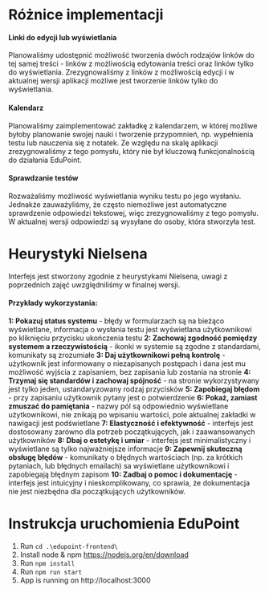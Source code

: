 # Różnice implementacji

#### Linki do edycji lub wyświetlania
Planowaliśmy udostępnić możliwość tworzenia dwóch rodzajów linków do tej samej treści - linków z możliwością edytowania treści oraz linków tylko do wyświetlania. Zrezygnowaliśmy z linków z możliwością edycji i w aktualnej wersji aplikacji możliwe jest tworzenie linków tylko do wyświetlania.

#### Kalendarz
Planowaliśmy zaimplementować zakładkę z kalendarzem, w której możliwe byłoby planowanie swojej nauki i tworzenie przypomnień, np. wypełnienia testu lub nauczenia się z notatek. Ze względu na skalę aplikacji zrezygnowaliśmy z tego pomysłu, który nie był kluczową funkcjonalnością do działania EduPoint.

#### Sprawdzanie testów
Rozważaliśmy możliwość wyświetlania wyniku testu po jego wysłaniu. Jednakże zauważyliśmy, że często niemożliwe jest automatyczne sprawdzenie odpowiedzi tekstowej, więc zrezygnowaliśmy z tego pomysłu. W aktualnej wersji odpowiedzi są wysyłane do osoby, która stworzyła test.

# Heurystyki Nielsena

Interfejs jest stworzony zgodnie z heurystykami Nielsena, uwagi z poprzednich zajęć uwzględniliśmy w finalnej wersji.

#### Przykłady wykorzystania:
**1: Pokazuj status systemu** - błędy w formularzach są na bieżąco wyświetlane, informacja o wysłania testu jest wyświetlana użytkownikowi po kliknięciu przycisku ukończenia testu
**2: Zachowaj zgodność pomiędzy systemem a rzeczywistością** - ikonki w systemie są zgodne z standardami, komunikaty są zrozumiałe
**3: Daj użytkownikowi pełną kontrolę** - użytkownik jest informowany o niezapisanych postępach i dana jest mu możliwość wyjścia z zapisaniem, bez zapisania lub zostania na stronie
**4: Trzymaj się standardów i zachowaj spójność** - na stronie wykorzystywany jest tylko jeden, ustandaryzowany rodzaj przycisków
**5: Zapobiegaj błędom** - przy zapisaniu użytkownik pytany jest o potwierdzenie
**6: Pokaż, zamiast zmuszać do pamiętania** - nazwy pól są odpowiednio wyświetlane użytkownikowi, nie znikają po wpisaniu wartości, pole aktualnej zakładki w nawigacji jest podświetlane
**7: Elastyczność i efektywność** - interfejs jest dostosowany zarówno dla potrzeb początkujących, jak i zaawansowanych użytkowników
**8: Dbaj o estetykę i umiar** - interfejs jest minimalistyczny i wyświetlane są tylko najważniejsze informacje
**9: Zapewnij skuteczną obsługę błędów** - komunikaty o błędnych wartościach (np. za krótkich pytaniach, lub błędnych emailach) sa wyświetlane użytkownikowi i zapobiegają błędnym zapisom
**10: Zadbaj o pomoc i dokumentację** - interfejs jest intuicyjny i nieskomplikowany, co sprawia, że dokumentacja nie jest niezbędna dla początkujących użytkowników.

# Instrukcja uruchomienia EduPoint

1. Run `cd .\edupoint-frontend\`
2. Install node & npm https://nodejs.org/en/download
3. Run `npm install`
4. Run `npm run start`
5. App is running on http://localhost:3000
